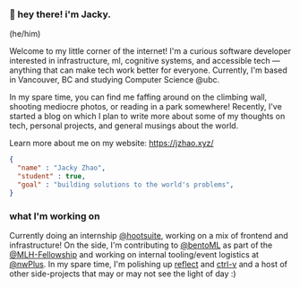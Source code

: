 ### :wave: hey there! i'm Jacky.
(he/him)

Welcome to my little corner of the internet! I'm a curious software developer interested in infrastructure, ml, cognitive systems, and accessible tech &mdash; anything that can make tech work better for everyone. Currently, I'm based in Vancouver, BC and studying Computer Science @ubc.

In my spare time, you can find me faffing around on the climbing wall, shooting mediocre photos, or reading in a park somewhere! Recently, I've started a blog on which I plan to write more about some of my thoughts on tech, personal projects, and general musings about the world.

Learn more about me on my website: https://jzhao.xyz/

```json
{
  "name" : "Jacky Zhao",
  "student" : true,
  "goal" : "building solutions to the world's problems",
}
```

### what I'm working on
Currently doing an internship [@hootsuite](http://hootsuite.com/), working on a mix of frontend and infrastructure! On the side, I'm contributing to [@bentoML](https://github.com/bentoml/BentoML) as part of the [@MLH-Fellowship](https://fellowship.mlh.io/) and working on internal tooling/event logistics at [@nwPlus](https://github.com/nwplus). In my spare time, I'm polishing up [reflect](https://github.com/getreflect) and [ctrl-v](https://github.com/jackyzha0/ctrl-v) and a host of other side-projects that may or may not see the light of day :)
